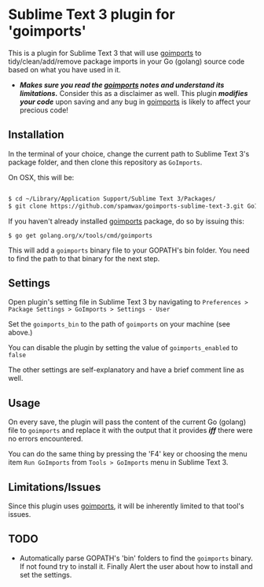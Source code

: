 Sublime Text 3 plugin for 'goimports'
========================

This is a plugin for Sublime Text 3 that will use [goimports](http://github.com/bradfitz/goimports "goimports repository") to tidy/clean/add/remove package imports in your
Go (golang) source code based on what you have used in it.

- ***Makes sure you read the [goimports](http://github.com/bradfitz/goimports "goimports repository") notes and understand its limitations.*** Consider this as a disclaimer as well. This plugin ***___modifies your code___*** upon saving and any bug in [goimports](http://github.com/bradfitz/goimports "goimports repository") is likely to affect your precious code!

Installation
-

In the terminal of your choice, change the current path to Sublime Text 3's package folder, and then clone this repository as `GoImports`.

On OSX, this will be:
```bash

$ cd ~/Library/Application Support/Sublime Text 3/Packages/
$ git clone https://github.com/spamwax/goimports-sublime-text-3.git GoImports
```

If you haven't already installed [goimports](http://github.com/bradfitz/goimports "goimports repository") package, do so by issuing this:

`$ go get golang.org/x/tools/cmd/goimports`

This will add a `goimports` binary file to your GOPATH's bin folder.
You need to find the path to that binary for the next step.

Settings
-
Open plugin's setting file in Sublime Text 3 by navigating to `Preferences > Package Settings > GoImports > Settings - User`

Set the `goimports_bin` to the path of `goimports` on your machine (see above.)

You can disable the plugin by setting the value of `goimports_enabled` to `false`

The other settings are self-explanatory and have a brief comment line as well.

Usage
-
On every save, the plugin will pass the content of the current Go (golang) file to `goimports` and
replace it with the output that it provides ***iff*** there were no errors encountered.

You can do the same thing by pressing the 'F4' key or choosing the menu item `Run GoImports`
from `Tools > GoImports` menu in Sublime Text 3.

Limitations/Issues
-
Since this plugin uses [goimports](http://github.com/bradfitz/goimports "goimports repository"), it will be inherently limited to that tool's issues.

TODO
-
- Automatically parse GOPATH's 'bin' folders to find the `goimports` binary.
If not found try to install it. Finally Alert the user about how to install and
set the settings.

